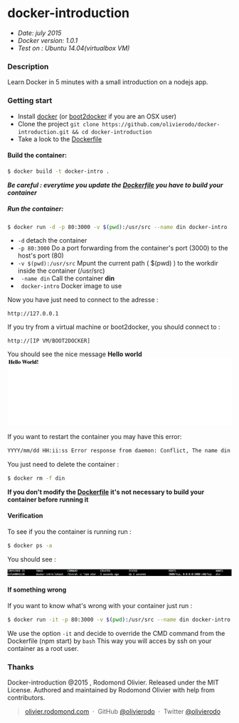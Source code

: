 # docker-introduction

- *Date: july 2015*
- *Docker version: 1.0.1*
- *Test on : Ubuntu 14.04(virtualbox VM)*

### Description

Learn Docker in 5 minutes with a small introduction on a nodejs app.

### Getting start

- Install [docker](https://docs.docker.com/installation/) (or [boot2docker](http://boot2docker.io/) if you are an OSX user)
- Clone the project ```git clone https://github.com/olivierodo/docker-introduction.git && cd docker-introduction```
- Take a look to the [Dockerfile](DockerFile)

#### Build the container:

```sh
$ docker build -t docker-intro .
```

***Be careful : everytime you update the [Dockerfile](Dockerfile) you have to build your container***


##### Run the container:

```sh
$ docker run -d -p 80:3000 -v $(pwd):/usr/src --name din docker-intro
```

- ``` -d ``` detach the container
- ``` -p 80:3000 ``` Do a port forwarding from the container's port (3000) to the host's port (80)
- ``` -v $(pwd):/usr/src ``` Mpunt the current path ( $(pwd) ) to the workdir inside the container (/usr/src)
- ``` -name din``` Call the container **din**
- ``` docker-intro``` Docker image to use

Now you have just need to connect to the adresse  :
```
http://127.0.0.1
```

If you try from a virtual machine or boot2docker, you should connect to :
```
http://[IP VM/BOOT2DOCKER]
```

You should see the nice message **Hello world**
![HelloWorld](doc/images/hello.png)


If you want to restart the container you may have this error:

```sh
YYYY/mm/dd HH:ii:ss Error response from daemon: Conflict, The name din is already assigned to {CONTAINER_ID}. You have to delete (or rename) that container to be able to assign din to a container again.
```

You just need to delete the container :

```sh
$ docker rm -f din
```

**If you don't modify the [Dockerfile](Dockerfile) it's not necessary to build your container before running it**

#### Verification

To see if you the container is running run :

```sh
$ docker ps -a
```

You should see :

![ps-a](doc/images/ps-a.png)

#### If something wrong

If you want to know what's wrong with your container just run :


```sh
$ docker run -it -p 80:3000 -v $(pwd):/usr/src --name din docker-intro bash
```
We use the option ```-it``` and decide to override the CMD command from the Dockerfile (npm start) by ```bash```
This way you will acces by ssh on your container as a root user.


### Thanks

Docker-introduction @2015 , Rodomond Olivier. Released under the MIT License.
Authored and maintained by Rodomond Olivier  with help from contributors.


> [olivier.rodomond.com](http://olivier.rodomond.com) &nbsp;&middot;&nbsp;
> GitHub [@olivierodo](https://github.com/olivierodo) &nbsp;&middot;&nbsp;
> Twitter [@olivierodo](https://twitter.com/olivierodo)

